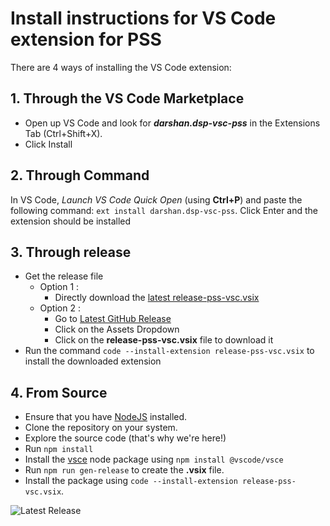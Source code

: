# Install instructions for VS Code extension for PSS

There are 4 ways of installing the VS Code extension:

## 1. Through the VS Code Marketplace

- Open up VS Code and look for ***darshan.dsp-vsc-pss*** in the Extensions Tab (Ctrl+Shift+X).
- Click Install

## 2. Through Command

In VS Code, *Launch VS Code Quick Open* (using **Ctrl+P**) and paste the following command: ```ext install darshan.dsp-vsc-pss```. Click Enter and the extension should be installed

## 3. Through release

- Get the release file
  - Option 1 :
    - Directly download the [latest release-pss-vsc.vsix](<https://github.com/thisisthedarshan/vscode-pss/releases/latest/download/release-pss-vsc.vsix>)
  - Option 2 :
    - Go to [Latest GitHub Release](https://github.com/thisisthedarshan/vscode-pss/releases/latest)
    - Click on the Assets Dropdown
    - Click on the **release-pss-vsc.vsix** file to download it
- Run the command ```code --install-extension release-pss-vsc.vsix``` to install the downloaded extension

## 4. From Source

- Ensure that you have [NodeJS]() installed.
- Clone the repository on your system.
- Explore the source code (that's why we're here!)
- Run ``npm install``
- Install the [vsce](https://www.npmjs.com/package/vsce) node package using ``npm install @vscode/vsce``
- Run ``npm run gen-release`` to create the **.vsix** file.
- Install the package using ``code --install-extension release-pss-vsc.vsix``.

![Latest Release](https://img.shields.io/github/v/tag/thisisthedarshan/vscode-pss?style=for-the-badge&label=Latest%20Release)
